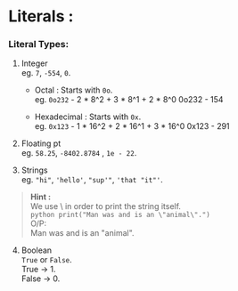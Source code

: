 # **Literals :**  

### Literal Types:
 1. Integer   
      eg. `7`, `-554`, `0`.
      
    * Octal :
           Starts with `0o`.  
           eg. `0o232` - 2 * 8^2 + 3 * 8^1 + 2 * 8^0
               0o232 - 154
    
    * Hexadecimal :
            Starts with `0x`.  
            eg. `0x123` - 1 * 16^2 + 2 * 16^1 + 3 * 16^0
                0x123 - 291
 
 2. Floating pt  
       eg. `58.25`, `-8402.8784` , `1e - 22`.
 
 3. Strings  
        eg. `"hi"`, `'hello'`, `"sup'"`, `'that "it"'`.
> **Hint :**  
      We use \ in order to print the string itself.  
      ```python
      print("Man was and is an \"animal\".")
      ```  
      O/P:  
          Man was and is an "animal".  
      
 4. Boolean  
        `True` or `False`.  
        True -> 1.  
        False -> 0.
